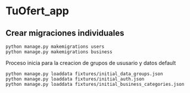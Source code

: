 # TuOfert_app

## Crear migraciones individuales

```
python manage.py makemigrations users
python manage.py makemigrations business
```

Proceso inicia para la creacion de grupos de ususario y datos default
```
python manage.py loaddata fixtures/initial_data_groups.json
python manage.py loaddata fixtures/initial_auth.json
python manage.py loaddata fixtures/initial_business_categories.json
```